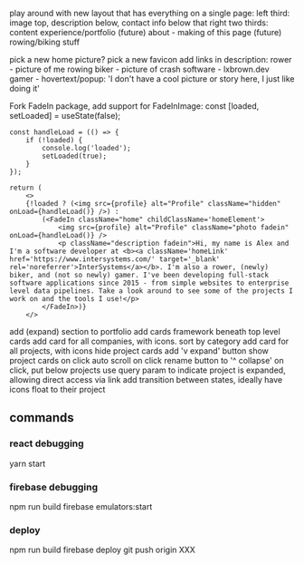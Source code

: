 play around with new layout that has everything on a single page:
    left third: image top, description below, contact info below that
    right two thirds: content
        experience/portfolio
        (future) about - making of this page
        (future) rowing/biking stuff

pick a new home picture?
pick a new favicon
add links in description:
    rower - picture of me rowing
    biker - picture of crash
    software - lxbrown.dev
    gamer - hovertext/popup: 'I don't have a cool picture or story here, I just like doing it'

Fork FadeIn package, add support for FadeInImage:
    const [loaded, setLoaded] = useState(false);

    const handleLoad = (() => {
        if (!loaded) {
            console.log('loaded');
            setLoaded(true);
        }
    });

    return (
        <>
        {!loaded ? (<img src={profile} alt="Profile" className="hidden" onLoad={handleLoad()} />) :
            (<FadeIn className="home" childClassName='homeElement'>
                <img src={profile} alt="Profile" className="photo fadein" onLoad={handleLoad()} />
                <p className="description fadein">Hi, my name is Alex and I'm a software developer at <b><a className='homeLink' href='https://www.intersystems.com/' target='_blank' rel='noreferrer'>InterSystems</a></b>. I'm also a rower, (newly) biker, and (not so newly) gamer. I've been developing full-stack software applications since 2015 - from simple websites to enterprise level data pipelines. Take a look around to see some of the projects I work on and the tools I use!</p>
            </FadeIn>)}
        </>


add (expand) section to portfolio
    add cards framework beneath top level cards
    add card for all companies, with icons. sort by category
    add card for all projects, with icons
    hide project cards
    add 'v expand' button
    show project cards on click
    auto scroll on click
    rename button to '^ collapse' on click, put below projects
    use query param to indicate project is expanded, allowing direct access via link
    add transition between states, ideally have icons float to their project


## commands
### react debugging
yarn start

### firebase debugging
npm run build
firebase emulators:start

### deploy
npm run build
firebase deploy
git push origin XXX
